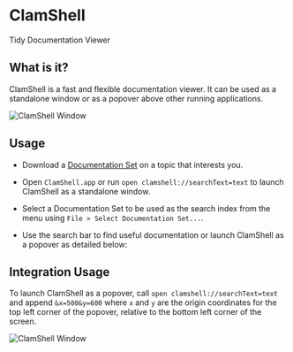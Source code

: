 # ClamShell

Tidy Documentation Viewer


## What is it?

ClamShell is a fast and flexible documentation viewer. It can be used as a standalone window or as a popover above other running applications.

![ClamShell Window](https://github.com/kattrali/clamshell/raw/master/ClamShell.png)


## Usage

- Download a [Documentation Set](http://code.google.com/p/dash-docsets/downloads/list) on a topic that interests you.

- Open `ClamShell.app` or run `open clamshell://searchText=text` to launch ClamShell as a standalone window. 

- Select a Documentation Set to be used as the search index from the menu using `File > Select Documentation Set...`.

- Use the search bar to find useful documentation or launch ClamShell as a popover as detailed below:


## Integration Usage

To launch ClamShell as a popover, call `open clamshell://searchText=text` and append `&x=500&y=600` where `x` and `y` are the origin coordinates for the top left corner of the popover, relative to the bottom left corner of the screen.

![ClamShell Window](https://github.com/kattrali/clamshell/raw/master/ClamShell%20Popover.png)

